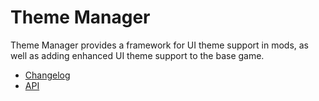 # Theme Manager

Theme Manager provides a framework for UI theme support in mods, as well as
adding enhanced UI theme support to the base game.

* [Changelog](https://github.com/KhloeLeclair/StardewMods/blob/main/ThemeManager/CHANGELOG.md)
* [API](https://github.com/KhloeLeclair/StardewMods/blob/main/ThemeManager/IThemeManagerApi.cs)
